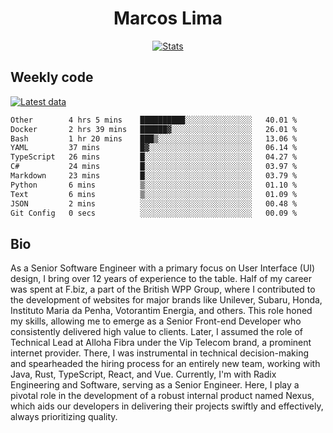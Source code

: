 <div align="center">
  <h1>Marcos Lima</h1>
  
  <a href="https://skvggor.dev">
    <img src="https://github.com/skvggor/skvggor/assets/958723/3c85f137-8d74-4cc8-a2b1-877784f3e44d" alt="Stats" />
  </a>
</div>

## Weekly code

[![Latest data](https://github.com/skvggor/skvggor/actions/workflows/main.yml/badge.svg)](https://github.com/skvggor/skvggor/actions/workflows/main.yml)

<!--START_SECTION:waka-->

```txt
Other        4 hrs 5 mins    ██████████░░░░░░░░░░░░░░░   40.01 %
Docker       2 hrs 39 mins   ██████▓░░░░░░░░░░░░░░░░░░   26.01 %
Bash         1 hr 20 mins    ███▒░░░░░░░░░░░░░░░░░░░░░   13.06 %
YAML         37 mins         █▓░░░░░░░░░░░░░░░░░░░░░░░   06.14 %
TypeScript   26 mins         █░░░░░░░░░░░░░░░░░░░░░░░░   04.27 %
C#           24 mins         █░░░░░░░░░░░░░░░░░░░░░░░░   03.97 %
Markdown     23 mins         █░░░░░░░░░░░░░░░░░░░░░░░░   03.79 %
Python       6 mins          ▒░░░░░░░░░░░░░░░░░░░░░░░░   01.10 %
Text         6 mins          ▒░░░░░░░░░░░░░░░░░░░░░░░░   01.09 %
JSON         2 mins          ░░░░░░░░░░░░░░░░░░░░░░░░░   00.48 %
Git Config   0 secs          ░░░░░░░░░░░░░░░░░░░░░░░░░   00.09 %
```

<!--END_SECTION:waka-->

## Bio

<p>As a Senior Software Engineer with a primary focus on User Interface (UI) design, I bring over 12 years of experience to the table. Half of my career was spent at F.biz, a part of the British WPP Group, where I contributed to the development of websites for major brands like Unilever, Subaru, Honda, Instituto Maria da Penha, Votorantim Energia, and others. This role honed my skills, allowing me to emerge as a Senior Front-end Developer who consistently delivered high value to clients. Later, I assumed the role of Technical Lead at Alloha Fibra under the Vip Telecom brand, a prominent internet provider. There, I was instrumental in technical decision-making and spearheaded the hiring process for an entirely new team, working with Java, Rust, TypeScript, React, and Vue. Currently, I'm with Radix Engineering and Software, serving as a Senior Engineer. Here, I play a pivotal role in the development of a robust internal product named Nexus, which aids our developers in delivering their projects swiftly and effectively, always prioritizing quality.</p>

<!-- </details> -->

<!-- <div align="center">
  <h2>🤖 Recent Code Activity</h2>
  <img width="500" src="https://github-readme-stats.vercel.app/api/wakatime?username=skvggor&hide_title=true&layout=compact&theme=transparent" alt="Wakatime Stats" />
</div>

<br>

<div align="center">
  <h2>📈 GitHub Stats</h2>
  <img width="500" src="https://github-readme-stats.vercel.app/api?username=skvggor&show_icons=true&theme=transparent&hide_title=true&count_private=true" alt="GitHub Stats" />
</div>
 -->
